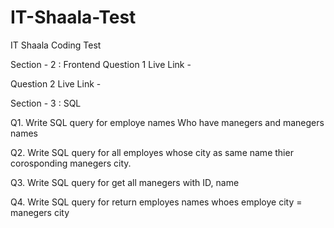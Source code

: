# IT-Shaala-Test
IT Shaala Coding Test

Section - 2 : Frontend
Question 1 Live Link - 

Question 2 Live Link - 

Section - 3 : SQL

Q1. Write SQL query for employe names Who have manegers and manegers names

Q2. Write SQL query for all employes whose city as same name thier corosponding manegers city.

Q3. Write SQL query for get all manegers with ID, name

Q4. Write SQL query for return employes names whoes employe city = manegers city




